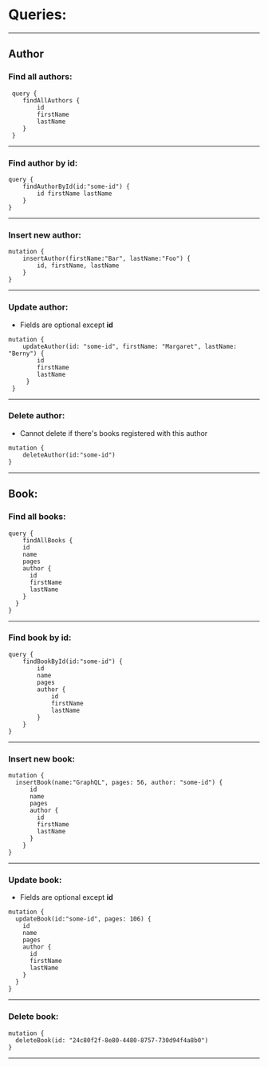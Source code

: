 # Queries:

---

## Author

### Find all authors:
```
 query {
    findAllAuthors {
        id
        firstName
        lastName
    }
 }
```

---

### Find author by id:
```
query {
    findAuthorById(id:"some-id") {
        id firstName lastName
    }
}
```

---

### Insert new author:
```
mutation {
    insertAuthor(firstName:"Bar", lastName:"Foo") {
        id, firstName, lastName
    }
}
```

---

### Update author:
- Fields are optional except **id**
```
mutation {
    updateAuthor(id: "some-id", firstName: "Margaret", lastName: "Berny") {
        id 
        firstName 
        lastName
     }
 }
```

---

### Delete author:
- Cannot delete if there's books registered with this author
```
mutation {
    deleteAuthor(id:"some-id")
}
```

___

## Book:

### Find all books:
```
query {
    findAllBooks {
    id
    name
    pages
    author {
      id
      firstName
      lastName
    }
  }
}
```

---

### Find book by id:
```
query {
    findBookById(id:"some-id") {
        id
        name
        pages
        author {
            id
            firstName
            lastName
        }
    }
}
```

---

### Insert new book:
```
mutation {
  insertBook(name:"GraphQL", pages: 56, author: "some-id") {
      id
      name
      pages
      author {
        id
        firstName
        lastName
      }
    }
}
```

---

### Update book:
- Fields are optional except **id**
```
mutation {
  updateBook(id:"some-id", pages: 106) {
    id
    name
    pages
    author {
      id
      firstName
      lastName
    }
  }
}
```

---

### Delete book:
```
mutation {
  deleteBook(id: "24c80f2f-8e80-4480-8757-730d94f4a8b0")
}
```

___
